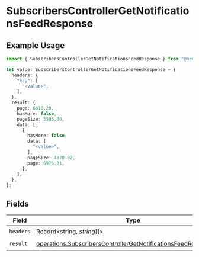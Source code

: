 # SubscribersControllerGetNotificationsFeedResponse

## Example Usage

```typescript
import { SubscribersControllerGetNotificationsFeedResponse } from "@novu/api/models/operations";

let value: SubscribersControllerGetNotificationsFeedResponse = {
  headers: {
    "key": [
      "<value>",
    ],
  },
  result: {
    page: 6818.20,
    hasMore: false,
    pageSize: 3595.08,
    data: [
      {
        hasMore: false,
        data: [
          "<value>",
        ],
        pageSize: 4370.32,
        page: 6976.31,
      },
    ],
  },
};
```

## Fields

| Field                                                                                                                                                | Type                                                                                                                                                 | Required                                                                                                                                             | Description                                                                                                                                          |
| ---------------------------------------------------------------------------------------------------------------------------------------------------- | ---------------------------------------------------------------------------------------------------------------------------------------------------- | ---------------------------------------------------------------------------------------------------------------------------------------------------- | ---------------------------------------------------------------------------------------------------------------------------------------------------- |
| `headers`                                                                                                                                            | Record<string, *string*[]>                                                                                                                           | :heavy_check_mark:                                                                                                                                   | N/A                                                                                                                                                  |
| `result`                                                                                                                                             | [operations.SubscribersControllerGetNotificationsFeedResponseBody](../../models/operations/subscriberscontrollergetnotificationsfeedresponsebody.md) | :heavy_check_mark:                                                                                                                                   | N/A                                                                                                                                                  |